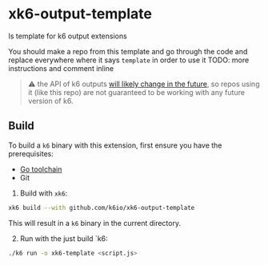 # xk6-output-template
Is template for k6 output extensions 

You should make a repo from this template and go through the code and replace everywhere where it says `template` in order to use it
TODO: more instructions and comment inline
</div>

> :warning: the API of k6 outputs [will likely change in the future](https://github.com/grafana/k6/issues/2430), so repos using it (like this repo) are not guaranteed to be working with any future version of k6.

## Build

To build a `k6` binary with this extension, first ensure you have the prerequisites:

- [Go toolchain](https://go101.org/article/go-toolchain.html)
- Git

1. Build with `xk6`:

```bash
xk6 build --with github.com/k6io/xk6-output-template
```

This will result in a `k6` binary in the current directory.

2. Run with the just build `k6:

```bash
./k6 run -o xk6-template <script.js>
```

